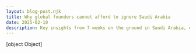 ```yaml
---
layout: blog-post.njk
title: Why global founders cannot afford to ignore Saudi Arabia
date: 2025-02-10
description: Key insights from 7 weeks on the ground in Saudi Arabia, exploring funding dynamics, Vision 2030 alignment, and cultural nuances
---
```


[object Object]